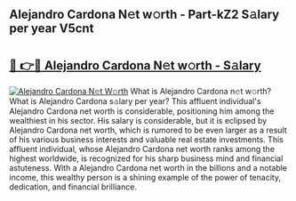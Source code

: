 ## Alejandro Cardona N𝚎t w𝚘rth - Part-kZ2 S𝚊lary per year V5cnt

# <h2><a href="http://gc3l5f.nevu.top/?p=Alejandro+Cardona">🔗 👉🔴 Alejandro Cardona N𝚎t w𝚘rth - S𝚊lary</a></h2>

[![Alejandro Cardona N𝚎t W𝚘rth](https://i.imgur.com/Oavwk0R.jpeg)](http://gc3l5f.nevu.top/?p=Alejandro+Cardona)
What is Alejandro Cardona n𝚎t w𝚘rth? What is Alejandro Cardona s𝚊lary per year?
This affluent individual's Alejandro Cardona net worth is considerable, positioning him among the wealthiest in his sector. His salary is considerable, but it is eclipsed by Alejandro Cardona net worth, which is rumored to be even larger as a result of his various business interests and valuable real estate investments. This affluent individual, whose Alejandro Cardona net worth ranks among the highest worldwide, is recognized for his sharp business mind and financial astuteness. With a Alejandro Cardona net worth in the billions and a notable income, this wealthy person is a shining example of the power of tenacity, dedication, and financial brilliance.
